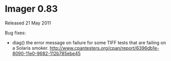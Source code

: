 # Imager 0.83

Released 21 May 2011

Bug fixes:
- diag() the error message on failure for some TIFF tests that are failing on a Solaris smoker. http://www.cpantesters.org/cpan/report/6396db1e-8090-11e0-9682-112b785ebe45